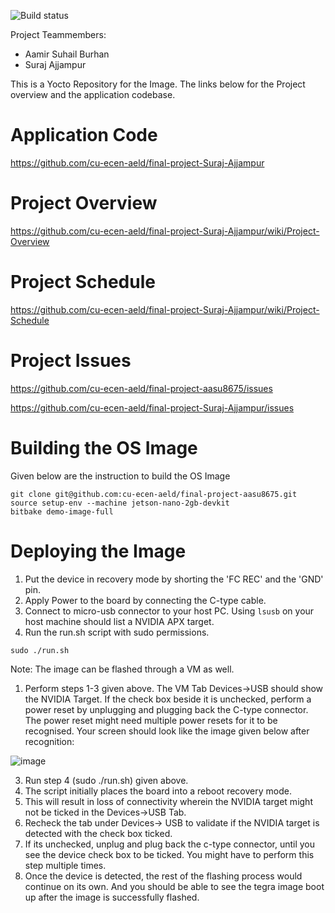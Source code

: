 ![Build status](https://builder.madison.systems/badges/tegrademo-dunfell-32-7.svg)

Project Teammembers:
* Aamir Suhail Burhan
* Suraj Ajjampur

This is a Yocto Repository for the Image. The links below for the Project overview and the application codebase.

# Application Code
https://github.com/cu-ecen-aeld/final-project-Suraj-Ajjampur

# Project Overview
https://github.com/cu-ecen-aeld/final-project-Suraj-Ajjampur/wiki/Project-Overview

# Project Schedule
https://github.com/cu-ecen-aeld/final-project-Suraj-Ajjampur/wiki/Project-Schedule

# Project Issues
https://github.com/cu-ecen-aeld/final-project-aasu8675/issues

https://github.com/cu-ecen-aeld/final-project-Suraj-Ajjampur/issues

# Building the OS Image
Given below are the instruction to build the OS Image

```
git clone git@github.com:cu-ecen-aeld/final-project-aasu8675.git
source setup-env --machine jetson-nano-2gb-devkit
bitbake demo-image-full
```

# Deploying the Image
1. Put the device in recovery mode by shorting the 'FC REC' and the 'GND' pin.
2. Apply Power to the board by connecting the C-type cable.
3. Connect to micro-usb connector to your host PC. Using `lsusb` on your host machine should list a NVIDIA APX target.
4. Run the run.sh script with sudo permissions.

```
sudo ./run.sh
```

Note: The image can be flashed through a VM as well. 
1. Perform steps 1-3 given above. The VM Tab Devices->USB should show the NVIDIA Target. If the check box beside it is unchecked, perform a power reset by unplugging and plugging back the C-type connector. The power reset might need multiple power resets for it to be recognised. Your screen should look like the image given below after recognition:

![image](https://github.com/cu-ecen-aeld/final-project-aasu8675/assets/123521880/938f471b-6c80-4c61-9e68-060685336b4f)

3. Run step 4 (sudo ./run.sh) given above.
4. The script initially places the board into a reboot recovery mode.
5. This will result in loss of connectivity wherein the NVIDIA target might not be ticked in the Devices->USB Tab.
6. Recheck the tab under Devices-> USB to validate if the NVIDIA target is detected with the check box ticked.
7. If its unchecked, unplug and plug back the c-type connector, until you see the device check box to be ticked. You might have to perform this step multiple times.
8. Once the device is detected, the rest of the flashing process would continue on its own. And you should be able to see the tegra image boot up after the image is successfully flashed.

